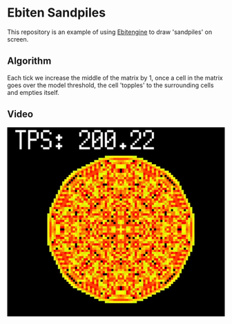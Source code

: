 # Ebiten Sandpiles
This repository is an example of using [Ebitengine](https://ebiten.org/) to draw 'sandpiles' on screen.

## Algorithm
Each tick we increase the middle of the matrix by 1, once a cell in the matrix goes over the model threshold, the cell 'topples' to the surrounding cells and empties itself.

## Video
[![Sample Video](https://github.com/SHA65536/EbitenSandpiles/blob/main/.giuthub/Sample.png?raw=true)](https://streamable.com/5kjlil)